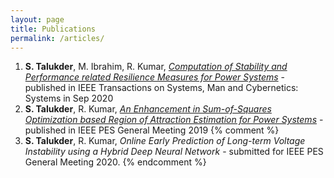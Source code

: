 ```yaml
---
layout: page
title: Publications
permalink: /articles/
---
```

1. **S. Talukder**, M. Ibrahim, R. Kumar, [*Computation of Stability and Performance related Resilience Measures for Power Systems*](resilience.pdf) - published in IEEE Transactions on Systems, Man and Cybernetics: Systems in Sep 2020
2. **S. Talukder**, R. Kumar, [*An Enhancement in Sum-of-Squares Optimization based Region of Attraction Estimation for Power Systems*](08973914.pdf) - published in IEEE PES General Meeting 2019
{% comment %}
3. **S. Talukder**, R. Kumar, *Online Early Prediction of Long-term Voltage Instability using a Hybrid Deep Neural Network* - submitted for IEEE PES General Meeting 2020.
{% endcomment %}

